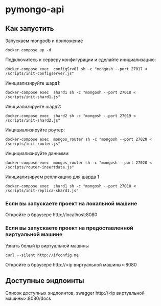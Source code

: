 # pymongo-api

## Как запустить

Запускаем mongodb и приложение

```shell
docker compose up -d
```

Подключитесь к серверу конфигурации и сделайте инициализацию:
```shell
docker-compose exec  configSrv01 sh -c "mongosh --port 27017 < /scripts/init-configserver.js"
```

Инициализируйте шард1:
```shell
docker-compose exec  shard1 sh -c "mongosh --port 27018 < /scripts/init-shard1.js"
```

Инициализируйте шард2:
```shell
docker-compose exec  shard2 sh -c "mongosh --port 27019 < /scripts/init-shard2.js"
```

Инцициализируйте роутер:
```shell
docker-compose exec  mongos_router sh -c "mongosh --port 27020 < /scripts/init-router.js"
```

Инцициализируйте данными:
```shell
docker-compose exec  mongos_router sh -c "mongosh --port 27020 < /scripts/router-insertdata.js"
```


Инициализируем репликацию для шарда 1
```shell
docker-compose exec  shard1 sh -c "mongosh --port 27018 < /scripts/init-replica-shard1.js"
```


### Если вы запускаете проект на локальной машине

Откройте в браузере http://localhost:8080

### Если вы запускаете проект на предоставленной виртуальной машине

Узнать белый ip виртуальной машины

```shell
curl --silent http://ifconfig.me
```

Откройте в браузере http://<ip виртуальной машины>:8080

## Доступные эндпоинты

Список доступных эндпоинтов, swagger http://<ip виртуальной машины>:8080/docs